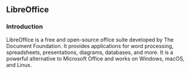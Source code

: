 ## LibreOffice
### Introduction

LibreOffice is a free and open-source office suite developed by The Document Foundation. It provides applications for word processing, spreadsheets, presentations, diagrams, databases, and more.
It is a powerful alternative to Microsoft Office and works on Windows, macOS, and Linux.
